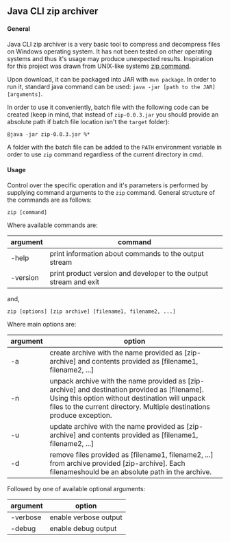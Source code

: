## Java CLI zip archiver 

#### General

Java CLI zip archiver is a very basic tool to compress and decompress files on 
Windows operating system. It has not been tested on other operating systems and 
thus it's usage may produce unexpected results. 
Inspiration for this project was drawn from UNIX-like systems 
[zip command](https://linux.die.net/man/1/zip).


Upon download, it can be packaged into JAR with `mvn package`. In order to
run it, standard java command can be used: `java -jar [path to the JAR] [arguments]`.

In order to use it conveniently, batch file with the following code can 
be created (keep in mind, that instead of `zip-0.0.3.jar` you should 
provide an absolute path if batch file location isn't the `target` folder):

````batch
@java -jar zip-0.0.3.jar %*
````
A folder with the batch file can be added to the `PATH` environment variable 
in order to use `zip` command regardless of the current directory in cmd.

#### Usage
Control over the specific operation and it's parameters is performed by supplying
command arguments to the `zip` command. General structure of the commands are as follows:


`zip [command]`

Where available commands are: 

|argument|command|
|---|---|
|-help|print information about commands to the output stream|
|-version|print product version and developer to the output stream and exit|

and, 


`zip [options] [zip archive] [filename1, filename2, ...]`

Where main options are: 

|argument|option|
|---|---|
|-a| create archive with the name provided as [zip-archive] and contents provided as [filename1, filename2, ...]|
|-n| unpack archive with the name provided as [zip-archive] and destination provided as [filename]. Using this option without destination will unpack files to the current directory. Multiple destinations produce exception.|
|-u| update archive with the name provided as [zip-archive] and contents provided as [filename1, filename2, ...]|
|-d| remove files provided as [filename1, filename2, ...] from archive provided [zip-archive]. Each filenameshould be an absolute path in the archive.|

Followed by one of available optional arguments: 


|argument|option|
|---|---|
|-verbose|enable verbose output|
|-debug|enable debug output|


